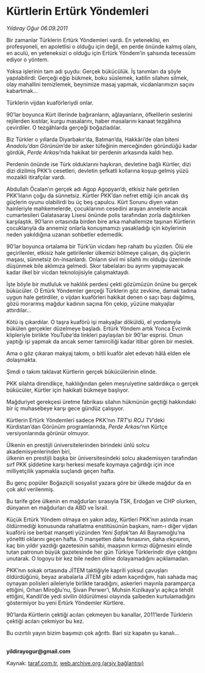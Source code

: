 # Kürtlerin Ertürk Yöndemleri

*Yıldıray Oğur 06.09.2011*

<div class="yazi"><p>Bir zamanlar Türklerin Ertürk Yöndemleri vardı. En yeteneklisi, en profesyoneli, en apoletlisi o olduğu için değil, en perde önünde kalmış olanı, en aculü, en yeteneksizi o olduğu için Ertürk Yöndem’in şahsında tecessüm ediyor o yöntem. </p>
<p>Yoksa işlerinin tam adı şuydu: Gerçek bükücülük. İş tanımları da şöyle yapılabilirdi: Gerçeği eğip bükmek, boku süslemek, katilin silahını silmek, olay mahallini temizlemek, beynimize masaj yapmak, vicdanlarımızın saçını kabartmak...</p>
<p>Türklerin vijdan kuaförleriydi onlar. </p>
<p>90’lar boyunca Kürt illerinde bağıranların, ağlayanların, öfkelilerin seslerini rejilerden kıstılar, kurgu masalarını, haber masalarını kanaat tezgâhına çevirdiler. O tezgâhlarda gerçeği boğazladılar.</p>
<p>Biz Türkler o yıllarda Diyarbakır’da, Batman’da, Hakkâri’de olan biteni <i>Anadolu’dan Görünüm</i>’de bir asker tüfeğinin merceğinden göründüğü kadar gördük, <i>Perde Arkası</i>’nda hakikat bir perdenin arkasında kaldı hep. </p>
<p>Perdenin önünde ise Türk olduklarını haykıran, devletine bağlı Kürtler, dizi dizi dizilmiş PKK’lı cesetleri, devletin şefkatli kollarına koşup gelmiş yüzü mozaikli itirafçılar vardı.</p>
<p>Abdullah Öcalan’ın gerçek adı Agop Agopyan’dı, etkisiz hale getirilen PKK’lıların çoğu da sünnetsiz. Kürtler PKK’dan nefret ettiği için ancak dış güçlerin oyunu olabilirdi bu üç beş çapulcu. Kürt Sorunu diyen vatan hainleriyle mahkemelerde, çocuklarının cesedini arayan annelerle ancak cumartesileri Galatasaray Lisesi önünde polis tarafından zorla dağıtılırken karşılaştık. 90’ların ortasında birden bire arka mahallemize taşınan Kürtlerin çocuklarıyla da annemiz onlarla konuşmamızı yasakladığı için köylerinin neden yakıldığına uzanan sohbetler edemedik.</p>
<p>90’lar boyunca ortalama bir Türk’ün vicdanı hep rahattı bu yüzden. Ölü ele geçirilenler, etkisiz hale getirilenler ülkemizi bölmeye çalışan, dış güçlerin maşası, sünnetsiz ön-insanlardı. Onların sivil mi silahlı mı olduğu üzerinde düşünmek bile aklımıza gelmedi. Skor tabelaları bu ayrımı yapmayacak kadar ilkel bir vicdan teknolojisiyle çalışmaktaydı.</p>
<p>İşte böyle bir mutluluk ve haklılık perdesi çekti gözümüzün önüne bu gerçek bükücüler. O Ertürk Yöndemler gerçeği Türklerin göz zevkine, damak tadına uygun hale getirdiler, o vijdan kuaförleri hakikat denen o saçı başı dağılmış, gözü morarmış mağdur kadının saçına fön çekip, yüzüne makyajlar attırdılar...</p>
<p>Kötü iş çıkardılar. O taşra kuaförü işi makyajlar döküldü, el yordamıyla bükülen gerçekler düzelmeye başladı. Ertürk Yöndem artık Yonca Evcimik klipleriyle birlikte <i>YouTube</i>’da linkleri paylaşılan bir 90’lar esprisi. Onun yaptığı işi yapmak da ancak semer tamirciliği kadar itibar gören bir meslek. </p>
<p>Ama o göz çıkaran makyaj takımı, o bitli kuaför alet edevatı hâlâ elden ele dolaşmakta.</p>
<p>Şimdi o takım taklavat Kürtlerin gerçek bükücülerinin elinde.</p>
<p>PKK silahta direndikçe, haklılığından gelen meşruiyetine saldırdıkça o gerçek bükücüler, Kürtler için hakikati bükmeye başlıyor. </p>
<p>Mağduriyet gerekçesi üretme fabrikası silahın hükmünün geçtiği hakkındaki bir iç muhasebeye karşı gece gündüz çalışıyor.</p>
<p>Kürtlerin Ertürk Yöndemleri sadece PKK’nın <i>TRT</i>’si <i>ROJ TV</i>’deki Kürdistan’dan Görünüm programlarında, <i>Perde Arkası</i>’nın Kürtçe versiyonlarında görünür olmuyor.</p>
<p>Ülkenin en prestijli üniversitelerinden birindeki ünlü solcu akademisyenlerinden biri, <br/>ülkenin en prestijli başka bir üniversitesindeki solcu akademisyen tarafından sırf PKK şiddetine karşı herkesi mesafe koymaya çağırdığı için ince milliyetçilik yapmakla suçlandı geçen hafta.</p>
<p>Bu genç popüler Boğaziçili sosyalist yazara göre bir ülkede mağdur da en çok akıl verilenmiş.</p>
<p>Bu tarife göre ülkenin en mağdurları sırasıyla TSK, Erdoğan ve CHP olurken, dünyanın en mağdurları da ABD ve İsrail.</p>
<p>Küçük Ertürk Yöndem olmaya en yakın aday, Kürtleri PKK’nın aslında insan öldürmediği konusunda rahatlatma enstitüsünün başkanı, nam-ı diğer vijdan kuaförü ise berbat manşeti yüzünden <i>Yeni Şafak</i>’tan Ali Bayramoğlu’na yöneltti oklarını geçen hafta. O manşetten daha fenasının, daha ırkçısının, kaç bin yıldır yazdığı gazetesinin sahibi, maaşının kırmızı düğmesini elinde tutan patronun büyük gazetesinde her gün Türkiye Türklerindir diye çıktığını unutarak. O logoyu bir kez bile neden diline dolayamadığını açıklamadan.</p>
<p>PKK’nın sokak ortasında JİTEM taktiğiyle kaprili yoksul çavuşları öldürdüğünü, beyaz arabalarla JİTEM gibi adam kaçırdığını, halı sahada maç oynayan polisleri aileleriyle birlikte taradığını, askerleri mayınla paramparça ettiğini, Orhan Miroğlu’nu, Şivan Perwer’i, Muhsin Kızılkaya’yı açıkça tehdit ettiğini, Kandil’de yedi sivilin öldürülmesi olayında şaibeden kurtulamadığını göstermiyor bu yeni Ertürk Yöndemler Kürtlere. </p>
<p>90’larda Kürtlerin çektiği acıları çekmeyen bu kanallar, 2011’lerde Türklerin çektiği acıları çekmiyor bu kez.</p>
<p>Bu cızırtılı yayın bizim başımızı çok ağrıttı. Bari siz kapatın şu kanalı... </p>
<p><b><br/>yildirayogur@gmail.com</b></p>
</div>

Kaynak: [taraf.com.tr](http://www.taraf.com.tr/yildiray-ogur/makale-kurtlerin-erturk-yondemleri.htm), [web.archive.org (arşiv bağlantısı)](http://web.archive.org/web/20130709174432/http://www.taraf.com.tr/yildiray-ogur/makale-kurtlerin-erturk-yondemleri.htm)
